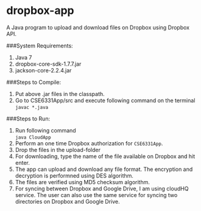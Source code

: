 # dropbox-app
A Java program to upload and download files on Dropbox using Dropbox API.

###System Requirements:
1. Java 7
1. dropbox-core-sdk-1.7.7.jar
2. jackson-core-2.2.4.jar


###Steps to Compile:
1. Put above .jar files in the classpath.
2. Go to CSE6331App/src and execute following command on the terminal   
    `javac *.java`


###Steps to Run:
1. Run following command        
    `java CloudApp`
2. Perform an one time Dropbox authorization for `CSE6331App`.
3. Drop the files in the upload-folder
4. For downloading, type the name of the file available on Dropbox and hit enter.
5. The app can upload and download any file format. The encryption and decryption is performned using DES algorithm. 
6. The files are verified using MD5 checksum algorithm.
7. For syncing between Dropbox and Google Drive, I am using cloudHQ service. The user can also use the same service for syncing two directories on Dropbox and Google Drive.
